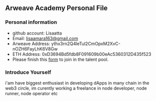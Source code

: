 ## Arweave Academy Personal File

### Personal information

- github account: Lisaatta 
- Email: lisaamara163@gmail.com
- Arweave Address: ythx3rn2Q4leTul2CmOpxM2XvC-nOZH6FayLhK6V8Gw
- ETH Address: 0xD3694Bd5fdb8F091609b00eAc5360312D435f523
- Please finish this [form](https://docs.google.com/forms/d/e/1FAIpQLSfWA5fIIcBgmRppm3jNz5vmf9Mai_QMVil-2pO4r7YKn_Zhtw/viewform?usp=sf_link) to join in the talent pool.

### Introduce Yourself
 i'am have biggest enthusiast in developing dApps in many chain in the web3 circle, im curently working a freelance in node developer, node runner, node operator etc

